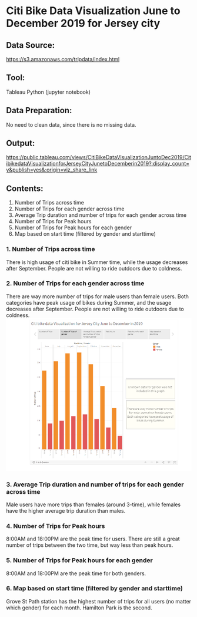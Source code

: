 # Citi Bike Data Visualization June to December 2019 for Jersey city

## Data Source: 
https://s3.amazonaws.com/tripdata/index.html

## Tool: 
Tableau
Python (jupyter notebook)

## Data Preparation:
No need to clean data, since there is no missing data.

## Output:
https://public.tableau.com/views/CitiBikeDataVisualizationJuntoDec2019/CitibikedataVisualizationforJerseyCityJunetoDecemberin2019?:display_count=y&publish=yes&:origin=viz_share_link


## Contents:
1. Number of Trips across time
2. Number of Trips for each gender across time
3. Average Trip duration and number of trips for each gender across time
4. Number of Trips for Peak hours
5. Number of Trips for Peak hours for each gender
6. Map based on start time (filtered by gender and starttime)

### 1. Number of Trips across time
There is high usage of citi bike in Summer time, while the usage decreases after September. People are not willing to ride outdoors due to coldness.

### 2. Number of Trips for each gender across time
There are way more number of trips for male users than female users.
Both categories have peak usage of bikes during Summer, and the usage decreases after September. People are not willing to ride outdoors due to coldness.
<img src='Resources/citi_bike--- number of trips for gender.png'/><br>
### 3. Average Trip duration and number of trips for each gender across time
Male users have more trips than females (around 3-time), while females have the higher average trip duration than males. 

### 4. Number of Trips for Peak hours
8:00AM and 18:00PM are the peak time for users. There are still a great number of trips between the two time, but way less than peak hours.

### 5. Number of Trips for Peak hours for each gender
8:00AM and 18:00PM are the peak time for both genders.

### 6. Map based on start time (filtered by gender and starttime)
Grove St Path station has the highest number of trips for all users (no matter which gender) for each month. Hamilton Park is the second.